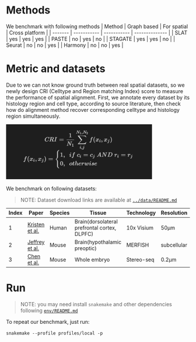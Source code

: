 # Methods
We benchmark with following methods
| Method  | Graph based | For spatial | Cross platform |
| ------- | ----------- | ----------- | -------------- |
| SLAT    | yes         | yes         | yes            |
| PASTE   | no          | yes         | no             |
| STAGATE | yes         | yes         | no             |
| Seurat  | no          | no          | yes            |
| Harmony | no          | no          | yes            |



# Metric and datasets


Due to we can not know ground truth between real spatial datasets, so we newly design CRI (Celltype and Region matching Index) score to measure the performance of spatial alignment. First, we annotate every dataset by its histology region and cell type, according to source literature, then check how do alignment method recover corresponding celltype and histology region simultaneously.

<img src = "../docs/_static/formula_benchmark1.png" width="400" height="150"/>

We benchmark on following datasets:
> NOTE: Dataset download links are available at [`../data/README.md`](../data/README.md)

| Index | Paper                                                        | Species | Tissue                                       | Technology   | Resolution | Cells/Spots | Genes | Download                                                     |
| ----- | ------------------------------------------------------------ | ------- | -------------------------------------------- | ------------ | ---------- | ----------- | ----- | ------------------------------------------------------------ |
| 1     | [Kristen et al.](https://www.nature.com/articles/s41593-020-00787-0) | Human   | Brain(dorsolateral prefrontal cortex, DLPFC) | 10x Visium   | 50μm       | ~3500       |  >20,000    | [website](https://github.com/LieberInstitute/spatialLIBD)    |
| 2     | [Jeffrey et al.](https://www.science.org/doi/10.1126/science.aau5324) | Mouse   | Brain(hypothalamic preoptic)                 | MERFISH      | subcellular    | ~6,500      | 151   | [website](https://datadryad.org/stash/dataset/doi:10.5061/dryad.8t8s248) |
| 3     | [Chen et al.](https://doi.org/10.1016/j.cell.2022.04.003)    | Mouse   | Whole embryo                                 | Stereo-seq   | 0.2μm      | 5000-100,000     |  >20,000    | [website](https://db.cngb.org/stomics/mosta/download.html)   |



# Run
> NOTE: you may need install `snakemake` and other dependencies following [`env/README.md`](../env/README.md)

To repeat our benchmark, just run:
```shell
snakemake --profile profiles/local -p
```
